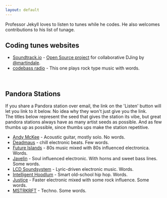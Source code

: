 ```yaml
---
layout: default
---
```


Professor Jekyll loves to listen to tunes while he codes.  He also welcomes contributions to his list of tunage.

## Coding tunes websites

* [Soundtrack.io](http://soundtrack.io) - [Open Source project](https://github.com/martindale/soundtrack.io) for collaborative DJing by [@martindale](http://github.com/martindale).
* [codebass radio](http://codebassradio.net/) -  This one plays rock type music with words. 

<br/>

## Pandora Stations
If you share a Pandora station over email, the link on the 'Listen' button will let you link to it below.  No idea why they won't just give you the link.  
The titles below represent the seed that gives the station its vibe, but great pandora stations always have as many artist seeds as possible.  And as few thumbs up as possible, since thumbs ups make the station repetitive.
* [Andy McKee](http://sg.pandora.com/wf/click?upn=MBt-2BZOsK1q8G3PeYUymlCDsDYOIP-2BgMtwJQuao5UH7WyAizKQ1KUiXA4JWuUwtJs1r90pIyr3Aj9-2B4QHsq5LElHOZ8OkI-2Fs9NUvI2qZ-2Br4s-3D_CsUHkrnkHVOKcqKxmqbcJRDBWkTIy0sOHyWHUYMvhQP4YKSk8M1beLimcJf6tKy1mRv-2F-2BG-2BpafDP0qoJg7YE4F0QbAAv0pC8lxy74fwwFyxUUpkLRf0rK4XrZkXRqbsIIeBWCQjFBsDYFwKawpUpSgjsvzdx4NVXMc16VrBKzYwKhxuHz5bO50COK-2F4id6PykHY3Pk6s1MRzAm9EOHopgQ-3D-3D) - Acoustic guitar, mostly solo.  No words.
* [Deadmaus](http://sg.pandora.com/wf/click?upn=MBt-2BZOsK1q8G3PeYUymlCDsDYOIP-2BgMtwJQuao5UH7V8W-2BApVIgmS3wctpYqo48NROmidp0ZJef76ophMfig9rhscMfkglXAby-2Bj96UAxb8-3D_CsUHkrnkHVOKcqKxmqbcJTUbXPBzMCFFRTz8JjhKvwyK1w-2B4Wo3LtB-2FVy3k8vTsfss4PwJcmQep792pUrImgT3Q-2Bdk9oqqvpgLuYierS72xkF3BZa779aiX52EU0nAtcCdOAIAhwOX8iwHLUNrjcR1P4W8PsrX-2F5YloM29vRqbusUb8pbHcN-2Fnlh5YzmUfZtkXBO5TLIEVjdB-2FbiGFaYww-3D-3D) - chill electronic beats.  Few words.
* [Future Islands](http://sg.pandora.com/wf/click?upn=MBt-2BZOsK1q8G3PeYUymlCDsDYOIP-2BgMtwJQuao5UH7X3H08Yt6E4-2BUMzPyvKqOSMK6ZHs-2FJXeRD8-2Fr2ZVi1Dca3TCyu-2FVlwIJOuF9ghTw6g-3D_CsUHkrnkHVOKcqKxmqbcJWQe44dt-2FSEJYm-2B1LXRG2QelttMt3da1GUIvgsoBgleg-2BfyrX4cmJDQqN5BuxiPSVhoV13iKgZVxehP-2F1tWQLnKt5NioBiObZ2QHMeSWdDy5ojJiRTbxmWJq3HhAUB75sICdxb5yBfpwTvnU-2BRa-2FUKksgZB-2BHRNJdaGLtlJR27Zy1vBKDAO9Yy4CHD1J9hwgwQ-3D-3D) - 80s music mixed with 80s influenced electronica.  Words.
* [Javelin](http://sg.pandora.com/wf/click?upn=MBt-2BZOsK1q8G3PeYUymlCDsDYOIP-2BgMtwJQuao5UH7VhPgiDhyhmAyrQ-2F7gyUzYrCkqb57sMiMatlyY6wPxpWxZQFR2AUhYdCRs1oKf-2FULo-3D_CsUHkrnkHVOKcqKxmqbcJcv1OzYmbdnNnl6IhOe6mhoKir9Z5nALv4jKYMpPa3lvn5OemfDhZx0uP98ONNBLxrk7RXbqwaiR54-2B-2FxMGH93SN5Mifnpz6ElfOMziJbCCfG1PGJuEpyzQXGCEstL5yOgklGPw5ob4I7YEzGE7vUjTCFoKOtMg6m9NrmU5q53u5wpBClI7Fg1fTqbBebqZKSA-3D-3D) - Soul influenced electronic.  With horns and sweet bass lines.  Some words.
* [LCD Soundsystem](http://sg.pandora.com/wf/click?upn=MBt-2BZOsK1q8G3PeYUymlCDsDYOIP-2BgMtwJQuao5UH7VbDho0vMEOxW746DC8E5Fhv-2BqmrXOpa2DA9LWlhJouFpPKUvMKToI7IcaYECXIP94-3D_CsUHkrnkHVOKcqKxmqbcJbYnPUxPyeqGMoXTLCRWsNzxq5RaodzZB8NsKkAaaYXmuvwVgCoBlqwnsWGVTsWbiP50-2BZ7gJVDH-2BKJ5NGpIoqv0pAYVqMG00vQhBI-2BRWF3qi1-2F9l3uZX6giyKsMqSQk7EIezzIbp-2FDi5GFt5j-2Fk1-2BYzvx16ueSaIerfJBVwPCeUia5wExbCtT4b3IZCYjxcyA-3D-3D) - Lyric-driven electronic music.  Words.
* [Intelligent Hoodlum](http://sg.pandora.com/wf/click?upn=MBt-2BZOsK1q8G3PeYUymlCDsDYOIP-2BgMtwJQuao5UH7WzKPNAujHRBSptBVKq8PGGow4LFpilgSs6WxZSH-2FzFtXP-2FioHfWbOzH5aN5keEE7g-3D_CsUHkrnkHVOKcqKxmqbcJSeMCHcpJL40R-2BL5wfyKpH8MkRhTUEkn-2BXHClOzbET7L7WKPnzDh-2FnAJnFIlrrQPOTt-2Ft3-2B7m4jODKbsThH6bB7WfGy7A8iTKeF3e-2FX8X8HLP3uq-2BzjjsSNiFm8pfHKp9mODkp9V2iz10cNwwwsXDkKwJKOOxvYwNqsRK3vZEOmhF5wvZQfbY5ve3x5mJiETVA-3D-3D) - Smart old-school hip hop.  Words. 
* [Justice](http://sg.pandora.com/wf/click?upn=MBt-2BZOsK1q8G3PeYUymlCDsDYOIP-2BgMtwJQuao5UH7WDpB7P9MzUW1-2Fdc24BPSjdvz4QWNKyeGSW0JiUTdzH5iAHaAY2z-2BPiB85-2FZQKu0-2BM-3D_CsUHkrnkHVOKcqKxmqbcJd8G2PpPxARayOq-2FnaQF-2ByX-2FA71FkqoaDIs02uEX0va-2FR9NnQuKCi0MN7-2Fiah3VCmCcPHPPYwXbQaMrBB2CDCi56d2zJ9dA-2Bya6Qf0l4ipB4f2SR1KYbfDHSD9vfbyxC41eSkpsYjdOSGfTDw7TGGr8891flzbAoECzDY6Chx8fmLzdywNdzwvLDbkj2rQxg-2Bw-3D-3D) - Faster electronic mixed with some rock influence.  Some words.
* [MSTRKRFT](http://sg.pandora.com/wf/click?upn=MBt-2BZOsK1q8G3PeYUymlCDsDYOIP-2BgMtwJQuao5UH7Wn-2BSsX-2Buril7QJIH9QMyUj7Q5yuym7vzqg9eczOv02dkZ9fXIj1izyBVgicUggsxk-3D_CsUHkrnkHVOKcqKxmqbcJRp7qN-2F8de9Ohi6ilW99a4uNuNNvLy7TgATVOEHCiNG6jaP9YN4pzhaCJPiJ7iAh8RRdUTYydKheBYZA7N7mBxRRmFgta8g5eIl5siyi1ZxvuYM2uBsYzuSRaejrt-2BKHpncazbYGT0MWxUYbfgDidO4C9qoO9SQtb5GPXqIr6haW6ky7kemH-2BBqXK9FrAy1HFw-3D-3D) - Techno.  Some words.
